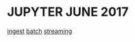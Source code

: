 # JUPYTER JUNE 2017

[ingest](./ingest/ingest.md)
[batch](./batch/batch.md)
[streaming](./streaming.md)
